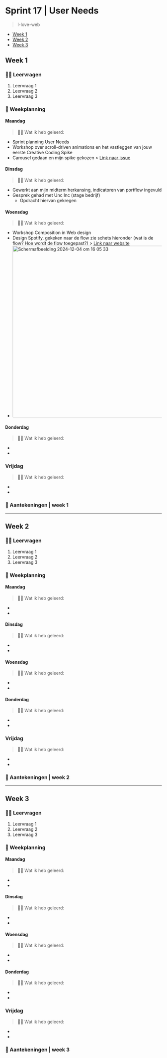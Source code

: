 # Sprint 17 | User Needs
> I-love-web
- [Week 1](https://github.com/Lmikkers/i-love-web/blob/main/sprint-17.md#week-1)
- [Week 2](https://github.com/Lmikkers/i-love-web/blob/main/sprint-17.md#week-2)
- [Week 3](https://github.com/Lmikkers/i-love-web/blob/main/sprint-17.md#week-3)

## Week 1 
### 👩‍🎓 Leervragen
1. Leervraag 1
2. Leervraag 2
3. Leervraag 3
   
### 📅 Weekplanning
#### Maandag
> 👩‍🎓 Wat ik heb geleerd:
- Sprint planning User Needs
- Workshop over scroll-driven animations en het vastleggen van jouw eerste Creative Coding Spike
- Carousel gedaan en mijn spike gekozen > [Link naar issue](https://github.com/fdnd-agency/buurtcampus-oost/issues/251)

#### Dinsdag
> 👩‍🎓 Wat ik heb geleerd: 
- Gewerkt aan mijn midterm herkansing, indicatoren van portflow ingevuld
- Gesprek gehad met Unc Inc (stage bedrijf)
  - Opdracht hiervan gekregen
    
#### Woensdag
> 👩‍🎓 Wat ik heb geleerd:
- Workshop Composition in Web design
- Design Spotify, gekeken naar de flow zie schets hieronder (wat is de flow? Hoe wordt de flow toegepast?) > [Link naar website](https://spotify.design/)
- <img width="550" alt="Scherm­afbeelding 2024-12-04 om 16 05 33" src="https://github.com/user-attachments/assets/dddceb34-4f92-4a8b-8edc-b31945bd52e6">


#### Donderdag
> 👩‍🎓 Wat ik heb geleerd:
-
-
### Vrijdag
> 👩‍🎓 Wat ik heb geleerd:
-
-
### 📝 Aantekeningen | week 1
***
## Week 2 
### 👩‍🎓 Leervragen
1. Leervraag 1
2. Leervraag 2
3. Leervraag 3
### 📅 Weekplanning
#### Maandag
> 👩‍🎓 Wat ik heb geleerd:
-
-
#### Dinsdag
> 👩‍🎓 Wat ik heb geleerd:
-
-
#### Woensdag
> 👩‍🎓 Wat ik heb geleerd:
-
-
#### Donderdag
> 👩‍🎓 Wat ik heb geleerd:
-
-
### Vrijdag
> 👩‍🎓 Wat ik heb geleerd:
-
-
### 📝 Aantekeningen | week 2
***
## Week 3 
### 👩‍🎓 Leervragen
1. Leervraag 1
2. Leervraag 2
3. Leervraag 3
### 📅 Weekplanning
#### Maandag
> 👩‍🎓 Wat ik heb geleerd:
-
-
#### Dinsdag
> 👩‍🎓 Wat ik heb geleerd:
-
-
#### Woensdag
> 👩‍🎓 Wat ik heb geleerd:
-
-
#### Donderdag
> 👩‍🎓 Wat ik heb geleerd:
-
-
### Vrijdag
> 👩‍🎓 Wat ik heb geleerd:
-
-
### 📝 Aantekeningen | week 3
